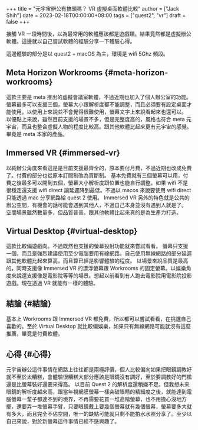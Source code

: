 +++
title = "元宇宙辦公有搞頭嗎？ VR 虛擬桌面軟體比較"
author = ["Jack Shih"]
date = 2023-02-18T00:00:00+08:00
tags = ["quest2", "vr"]
draft = false
+++

接觸 VR 一段時間後，以為最常用的軟體應該都是遊戲類。結果竟然都是虛擬辦公軟體。這邊就以自己嘗試軟體的經驗分享一下體驗心得。

這邊體驗的部分是以 quest2 + macOS 為主，環境是 wifi 5Ghz 頻段。


## Meta Horizon Workrooms {#meta-horizon-workrooms}

這款主要是 meta 推出的虛擬會議室軟體，不過近期也加入了個人辦公室的功能。
螢幕最多可以支援三個，螢幕大小跟解析度都不能調整，而且必須要有設定桌面才能使用。以使用上來說並不會覺得很難使用，螢幕文字上來說看起來也還可以。
以優點上來說，雖然目前支援的場景不多，但是完整度高的，風格也符合 meta 元宇宙，而且也整合虛擬人物的程度比較高。跟其他軟體比起來更有元宇宙的感覺。畢竟是 meta 本家的產品。


## Immersed VR {#immersed-vr}

以純辦公角度來看這是是目前支援最齊全的，原本要付月費，不過近期也改成免費了。付費的部分也從原本訂閱制改為買斷制。
基本免費就有三個螢幕可以用，付費之後最多可以開到五個，螢幕大小解析度跟位置也能自行調整。如果 wifi 不是很穩定還支援 wifi direct 讓延遲降到最低。不過以 macos 來說要使用 wifi direct 只能透過 mac 分享網路給 quest 2 使用。
Immersed VR 另外的特色就是公共的辦公空間，有機會的話可能會遇到其他人，不過自己本身並沒有遇到人就是了。
空間場景雖然數量多，但品質普普。跟其他軟體比起來真的是為生產力打造。


## Virtual Desktop {#virtual-desktop}

這款比較偏遊戲向。不過既然也支援的螢幕投射功能就來嘗試看看。
螢幕只支援一個，而且是強烈建議使用至少電腦要用有線網路。自己使用無線網路的部分延遲跟其他軟體比起來算高，而且算已經是影響體驗的程度。
以場景來說品質是最高的，同時支援像 Immersed VR 的漂浮螢幕跟 Workrooms 的固定螢幕。以娛樂角度來說還支援像是電影院等等的場景。想起以前看到有人跑去電影院用電影院投影遊戲。現在透過 VR 就能有一樣的體驗。


## 結論 {#結論}

基本上 Workrooms 跟 Immersed VR 都免費，所以都可以嘗試看看，在挑選自己喜歡的。至於 Virtual Desktop 就比較偏娛樂，如果只有無線網路可能就沒有這麼推薦，畢竟是付費軟體。


## 心得 {#心得}

元宇宙辦公這件事情在網路上往往都是兩極評價，個人比較偏向如果把眼鏡調教好就不至於太糟糕，會體驗很糟糕大部分應該是眼鏡沒有調好，至於要調教好的門檻還是比螢幕裝好還要來得高。
以目前 Quest 2 的解析度還稍嫌不足。但我想未來眼鏡的解析度越來高，跟當年視網膜螢幕一樣突破眼睛的精細度之後，就能達到電腦螢幕一輩子都達不到的境界，不再需要花買一堆高階螢幕，也不用擔心沒地方擺，還要弄一堆螢幕手臂，只要眼鏡戴上要幾個螢幕就有幾個螢幕，螢幕要多大就有多大，而且完全不佔空間，唯一的缺點可能就只剩不能拍水水照分享了。至少以自己來說，對於新螢幕這件事情已經不感興趣了。
